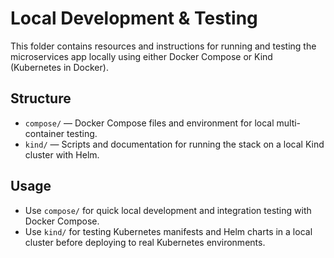 # Local Development & Testing

This folder contains resources and instructions for running and testing the microservices app locally using either Docker Compose or Kind (Kubernetes in Docker).

## Structure
- `compose/` — Docker Compose files and environment for local multi-container testing.
- `kind/` — Scripts and documentation for running the stack on a local Kind cluster with Helm.

## Usage
- Use `compose/` for quick local development and integration testing with Docker Compose.
- Use `kind/` for testing Kubernetes manifests and Helm charts in a local cluster before deploying to real Kubernetes environments.
